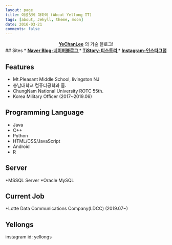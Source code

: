 ```yaml
---
layout: page
title: 얘롱잇에 대하여 (About Yellong IT)
tags: [about, Jekyll, theme, moon]
date: 2016-03-21
comments: false
---
```

    
<center><a href="http://yechanlee.github.io/"><b>YeChanLee</b></a> 의 기술 블로그!</center>
## Sites
* <a href="http://blog.naver.com/firecare"><b> Naver Blog-네이버블로그 </b> </a> 
* <a href="http://yellongs.tistory.com"><b> TiStory-티스토리 </b> </a> 
* <a href="http://instagram.com/yellongs"><b> Instagram-인스타그램 </b> </a> 




## Features
* Mt.Pleasant Middle School, livingston NJ
* 충남대학교 컴퓨터공학과 졸.
* ChungNam National University ROTC 55th.
* Korea Military Officer (2017~2019.06)

## Programming Language
* Java 
* C++
* Python
* HTML/CSS/JavaScript
* Android
* R

## Server
*MSSQL Server
*Oracle MySQL

## Current Job
*Lotte Data Communications Company(LDCC) (2019.07~)

## Yellongs
instagram id: yellongs
      

